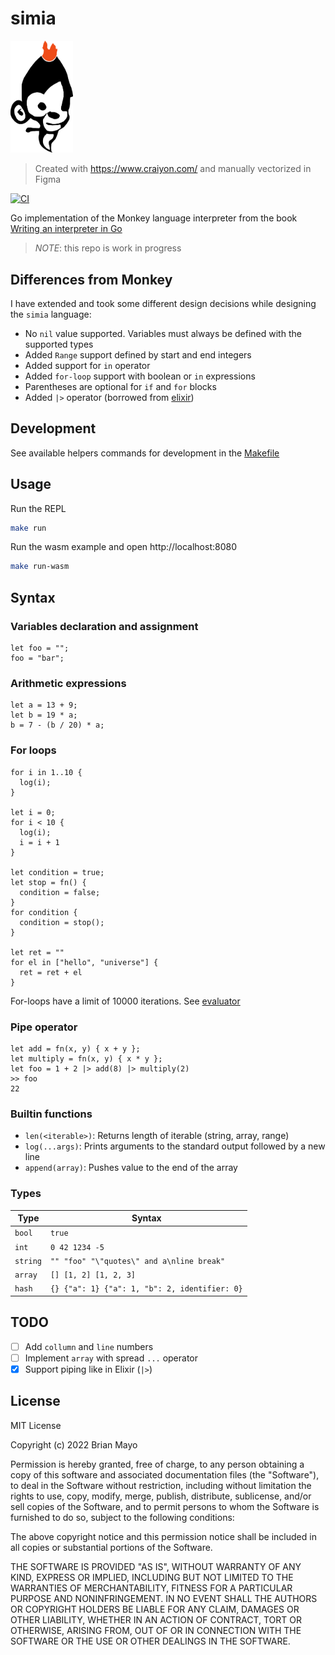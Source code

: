# simia

<img src="./img/simia.png" width="100" />

> Created with https://www.craiyon.com/ and manually vectorized in Figma

[![CI](https://github.com/protiumx/simia/actions/workflows/ci.yml/badge.svg)](https://github.com/protiumx/simia/actions/workflows/ci.yml)

Go implementation of the Monkey language interpreter from the book [Writing an interpreter in Go](https://interpreterbook.com/)

> *NOTE*: this repo is work in progress

## Differences from Monkey
I have extended and took some different design decisions while designing the `simia` language:
- No `nil` value supported. Variables must always be defined with the supported types
- Added `Range` support defined by start and end integers
- Added support for `in` operator
- Added `for-loop` support with boolean or `in` expressions
- Parentheses are optional for `if` and `for` blocks
- Added `|>` operator (borrowed from [elixir](https://elixirschool.com/en/lessons/basics/pipe_operator))

## Development
See available helpers commands for development in the [Makefile](./Makefile)

## Usage
Run the REPL
```sh
make run
```

Run the wasm example and open http://localhost:8080
```sh
make run-wasm
```

## Syntax
### Variables declaration and assignment
```
let foo = "";
foo = "bar";
```

### Arithmetic expressions
```
let a = 13 + 9;
let b = 19 * a;
b = 7 - (b / 20) * a;
```

### For loops
```
for i in 1..10 {
  log(i);
}

let i = 0;
for i < 10 {
  log(i);
  i = i + 1
}

let condition = true;
let stop = fn() { 
  condition = false;
}
for condition {
  condition = stop();
}

let ret = ""
for el in ["hello", "universe"] {
  ret = ret + el
}
```
For-loops have a limit of 10000 iterations. See [evaluator](./evaluator/evaluator.go)

### Pipe operator
```
let add = fn(x, y) { x + y };
let multiply = fn(x, y) { x * y };
let foo = 1 + 2 |> add(8) |> multiply(2)
>> foo
22
```

### Builtin functions
- `len(<iterable>)`: Returns length of iterable (string, array, range)
- `log(...args)`: Prints arguments to the standard output followed by a new line
- `append(array)`: Pushes value to the end of the array

### Types
Type        | Syntax                                    
----------- | -----------------------------------------
`bool`      | `true` | `false`                         
`int`       | `0 42 1234 -5`                           
`string`    | `"" "foo" "\"quotes\" and a\nline break"`
`array`     | `[] [1, 2] [1, 2, 3]`                    
`hash`      | `{} {"a": 1} {"a": 1, "b": 2, identifier: 0}`         

## TODO
- [ ] Add `collumn` and `line` numbers
- [ ] Implement `array` with spread `...` operator
- [x] Support piping like in Elixir (`|>`)

## License

MIT License

Copyright (c) 2022 Brian Mayo

Permission is hereby granted, free of charge, to any person obtaining a copy
of this software and associated documentation files (the "Software"), to deal
in the Software without restriction, including without limitation the rights
to use, copy, modify, merge, publish, distribute, sublicense, and/or sell
copies of the Software, and to permit persons to whom the Software is
furnished to do so, subject to the following conditions:

The above copyright notice and this permission notice shall be included in all
copies or substantial portions of the Software.

THE SOFTWARE IS PROVIDED "AS IS", WITHOUT WARRANTY OF ANY KIND, EXPRESS OR
IMPLIED, INCLUDING BUT NOT LIMITED TO THE WARRANTIES OF MERCHANTABILITY,
FITNESS FOR A PARTICULAR PURPOSE AND NONINFRINGEMENT. IN NO EVENT SHALL THE
AUTHORS OR COPYRIGHT HOLDERS BE LIABLE FOR ANY CLAIM, DAMAGES OR OTHER
LIABILITY, WHETHER IN AN ACTION OF CONTRACT, TORT OR OTHERWISE, ARISING FROM,
OUT OF OR IN CONNECTION WITH THE SOFTWARE OR THE USE OR OTHER DEALINGS IN THE
SOFTWARE.

